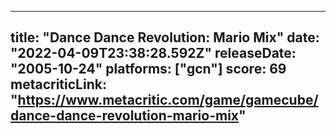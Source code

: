 
---
title: "Dance Dance Revolution: Mario Mix"
date: "2022-04-09T23:38:28.592Z"
releaseDate: "2005-10-24"
platforms: ["gcn"]
score: 69
metacriticLink: "https://www.metacritic.com/game/gamecube/dance-dance-revolution-mario-mix"
---
